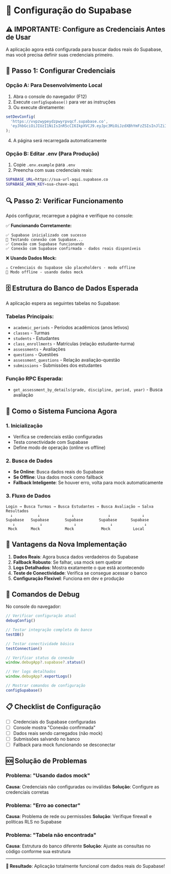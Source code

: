# 🔧 Configuração do Supabase

## ⚠️ **IMPORTANTE: Configure as Credenciais Antes de Usar**

A aplicação agora está configurada para buscar dados reais do Supabase, mas você precisa definir suas credenciais primeiro.

## 🎯 **Passo 1: Configurar Credenciais**

### Opção A: Para Desenvolvimento Local
1. Abra o console do navegador (F12)
2. Execute `configSupabase()` para ver as instruções
3. Ou execute diretamente:

```javascript
setDevConfig(
  'https://vvpzwypeydzpwyrpvqcf.supabase.co',
  'eyJhbGciOiJIUzI1NiIsInR5cCI6IkpXVCJ9.eyJpc3MiOiJzdXBhYmFzZSIsInJlZiI6InZ2cHp3eXBleWR6cHd5cnB2cWNmIiwicm9sZSI6ImFub24iLCJpYXQiOjE3NTgxOTgyMzIsImV4cCI6MjA3Mzc3NDIzMn0.gHDGSdIKuKUGeYazg247fRhFxGB0_NLhsKXwNQz84Cg'
);
```

4. A página será recarregada automaticamente

### Opção B: Editar .env (Para Produção)
1. Copie `.env.example` para `.env`
2. Preencha com suas credenciais reais:

```bash
SUPABASE_URL=https://sua-url-aqui.supabase.co
SUPABASE_ANON_KEY=sua-chave-aqui
```

## 🔍 **Passo 2: Verificar Funcionamento**

Após configurar, recarregue a página e verifique no console:

✅ **Funcionando Corretamente:**
```
✅ Supabase inicializado com sucesso
🔌 Testando conexão com Supabase...
✅ Conexão com Supabase funcionando
✅ Conexão com Supabase confirmada - dados reais disponíveis
```

❌ **Usando Dados Mock:**
```
⚠️ Credenciais do Supabase são placeholders - modo offline
📴 Modo offline - usando dados mock
```

## 🗄️ **Estrutura do Banco de Dados Esperada**

A aplicação espera as seguintes tabelas no Supabase:

### Tabelas Principais:
- `academic_periods` - Períodos acadêmicos (anos letivos)
- `classes` - Turmas
- `students` - Estudantes
- `class_enrollments` - Matrículas (relação estudante-turma)
- `assessments` - Avaliações
- `questions` - Questões
- `assessment_questions` - Relação avaliação-questão
- `submissions` - Submissões dos estudantes

### Função RPC Esperada:
- `get_assessment_by_details(grade, discipline, period, year)` - Busca avaliação

## 🔄 **Como o Sistema Funciona Agora**

### 1. **Inicialização**
- Verifica se credenciais estão configuradas
- Testa conectividade com Supabase
- Define modo de operação (online vs offline)

### 2. **Busca de Dados**
- **Se Online**: Busca dados reais do Supabase
- **Se Offline**: Usa dados mock como fallback
- **Fallback Inteligente**: Se houver erro, volta para mock automaticamente

### 3. **Fluxo de Dados**
```
Login → Busca Turmas → Busca Estudantes → Busca Avaliação → Salva Resultados
  ↓           ↓              ↓               ↓              ↓
Supabase   Supabase       Supabase       Supabase      Supabase
   ↓           ↓              ↓               ↓              ↓
 Mock      Mock           Mock            Mock          Local
```

## 🚀 **Vantagens da Nova Implementação**

1. **Dados Reais**: Agora busca dados verdadeiros do Supabase
2. **Fallback Robusto**: Se falhar, usa mock sem quebrar
3. **Logs Detalhados**: Mostra exatamente o que está acontecendo
4. **Teste de Conectividade**: Verifica se consegue acessar o banco
5. **Configuração Flexível**: Funciona em dev e produção

## 🔧 **Comandos de Debug**

No console do navegador:

```javascript
// Verificar configuração atual
debugConfig()

// Testar integração completa do banco
testDB()

// Testar conectividade básica
testConnection()

// Verificar status da conexão
window.debugApp?.supabase?.status()

// Ver logs detalhados
window.debugApp?.exportLogs()

// Mostrar comandos de configuração
configSupabase()
```

## 📋 **Checklist de Configuração**

- [ ] Credenciais do Supabase configuradas
- [ ] Console mostra "Conexão confirmada"
- [ ] Dados reais sendo carregados (não mock)
- [ ] Submissões salvando no banco
- [ ] Fallback para mock funcionando se desconectar

## 🆘 **Solução de Problemas**

### Problema: "Usando dados mock"
**Causa**: Credenciais não configuradas ou inválidas
**Solução**: Configure as credenciais corretas

### Problema: "Erro ao conectar"
**Causa**: Problema de rede ou permissões
**Solução**: Verifique firewall e políticas RLS no Supabase

### Problema: "Tabela não encontrada"
**Causa**: Estrutura do banco diferente
**Solução**: Ajuste as consultas no código conforme sua estrutura

---

**🎯 Resultado**: Aplicação totalmente funcional com dados reais do Supabase!